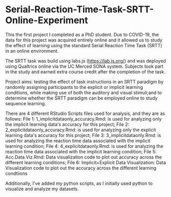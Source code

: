 # Serial-Reaction-Time-Task-SRTT-Online-Experiment
This the first project I completed as a PhD student. Due to COVID-19, the data for this project was acquired entirely online and it allowed us to study the effect of learning using the standard Serial Reaction Time Task (SRTT) in an online environment.

The SRTT task was build using labs.js (https://lab.js.org/) and was deployed using Qualtrics online via the UC Merced SONA system. Subjects took part in the study and earned extra course credit after the completion of the task.

Project aims: testing the effect of task instructions in an SRTT paradigm by randomly assigning participants to the explicit or implicit learning conditions, while making use of both the auditory and visual stimuli;and to determine whether the SRTT paradigm can be employed online to study sequence learning.

There are 4 different RStudio Scripts files used for analysis, and they are as follows:
File 1: 1_implicitdataonly_accuracy.Rmd: is used for analyzing only the implicit learning data's accuracy for this project; 
File 2: 2_explicitdataonly_accuracy.Rmd: is used for analyzing only the explicit learning data's accuracy for this project; 
File 3: 3_implicitdataonly.Rmd: is used for analyzing the reaction time data associated with the implicit learning condition; 
File 4: 4_explicitdataonly.Rmd: is used for analyzing the reaction time data associated with the implicit learning condition; 
File 5: Acc.Data.Viz.Rmd: Data visualization code to plot out accuracy across the different learning conditions; 
File 6: Implicit+Explicit Data Visualization: Data Visualization code to plot out the accuracy across the different learning condtiions


Additionally, I've added my python scripts, as I initially used python to visualize and analyze my datasets.

